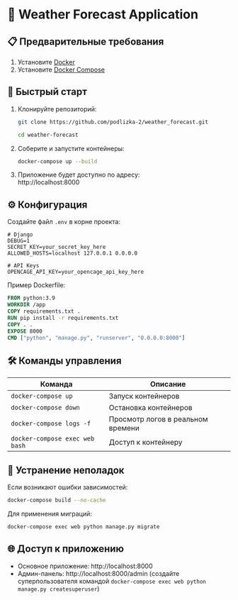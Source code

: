 # 🚀 Weather Forecast Application

## 📋 Предварительные требования
1. Установите [Docker](https://docs.docker.com/get-docker/)
2. Установите [Docker Compose](https://docs.docker.com/compose/install/)

## 🚀 Быстрый старт
1. Клонируйте репозиторий:
   ```bash
   git clone https://github.com/podlizka-2/weather_forecast.git 

   cd weather-forecast
   ```
2. Соберите и запустите контейнеры:
   ```bash
   docker-compose up --build
   ```
3. Приложение будет доступно по адресу:  
   http://localhost:8000

## ⚙️ Конфигурация
Создайте файл `.env` в корне проекта:
```env
# Django
DEBUG=1
SECRET_KEY=your_secret_key_here
ALLOWED_HOSTS=localhost 127.0.0.1 0.0.0.0

# API Keys
OPENCAGE_API_KEY=your_opencage_api_key_here
```

Пример Dockerfile:
```Dockerfile
FROM python:3.9
WORKDIR /app
COPY requirements.txt .
RUN pip install -r requirements.txt
COPY . .
EXPOSE 8000
CMD ["python", "manage.py", "runserver", "0.0.0.0:8000"]
```

## 🛠 Команды управления
| Команда | Описание |
|---------|----------|
| `docker-compose up` | Запуск контейнеров |
| `docker-compose down` | Остановка контейнеров |
| `docker-compose logs -f` | Просмотр логов в реальном времени |
| `docker-compose exec web bash` | Доступ к контейнеру |

## 🔧 Устранение неполадок
Если возникают ошибки зависимостей:
```bash
docker-compose build --no-cache
```

Для применения миграций:
```bash
docker-compose exec web python manage.py migrate
```

## 🌐 Доступ к приложению
- Основное приложение: http://localhost:8000
- Админ-панель: http://localhost:8000/admin (создайте суперпользователя командой `docker-compose exec web python manage.py createsuperuser`)

